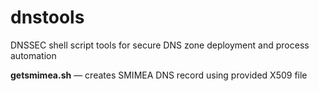 # dnstools
DNSSEC shell script tools for secure DNS zone deployment and process automation

**getsmimea.sh** — creates SMIMEA DNS record using provided X509 file
